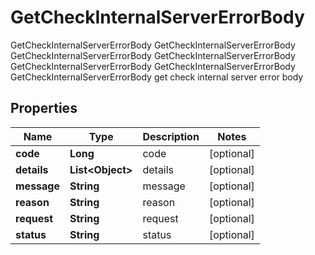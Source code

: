 

# GetCheckInternalServerErrorBody

GetCheckInternalServerErrorBody GetCheckInternalServerErrorBody GetCheckInternalServerErrorBody GetCheckInternalServerErrorBody GetCheckInternalServerErrorBody GetCheckInternalServerErrorBody GetCheckInternalServerErrorBody get check internal server error body

## Properties

Name | Type | Description | Notes
------------ | ------------- | ------------- | -------------
**code** | **Long** | code |  [optional]
**details** | **List&lt;Object&gt;** | details |  [optional]
**message** | **String** | message |  [optional]
**reason** | **String** | reason |  [optional]
**request** | **String** | request |  [optional]
**status** | **String** | status |  [optional]



